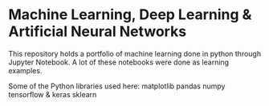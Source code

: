 # Machine Learning, Deep Learning & Artificial Neural Networks

This repository holds a portfolio of machine learning done in python through Jupyter Notebook. A lot of these notebooks were done as learning examples.

Some of the Python libraries used here:
  matplotlib
  pandas
  numpy
  tensorflow & keras
  sklearn
